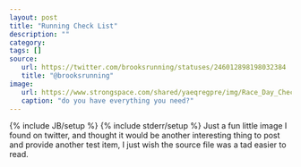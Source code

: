 ```yaml
---
layout: post
title: "Running Check List"
description: ""
category: 
tags: []
source:
   url: https://twitter.com/brooksrunning/statuses/246012898198032384
   title: "@brooksrunning"
image:
   url: https://www.strongspace.com/shared/yaeqregpre/img/Race_Day_Checklist.jpg
   caption: "do you have everything you need?"
---
```

{% include JB/setup %}
{% include stderr/setup %}
Just a fun little image I found on twitter, and thought it would be another interesting thing to post and provide another test item, I just wish the source file was a tad easier to read.